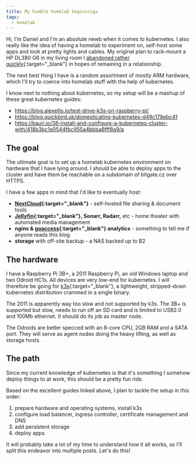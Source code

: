 ```yaml
---
title: My humble homelab beginnings
tags:
  - homelab
---
```

Hi, I'm Daniel and I'm an absolute newb when it comes to kubernetes.
I also really like the idea of having a homelab to experiment on, self-host some apps and look at pretty lights and cables.
My original plan to rack-mount a HP DL380 G6 in my living room I [abandoned rather quickly](https://youtu.be/eBTPKBm4vA4?t=36){:target="_blank"} in hopes of remaining in a relationship.

The next best thing I have is a random assortment of mostly ARM hardware, which I'll try to coerce into homelab stuff with the help of kubernetes.

I know next to nothing about kubernetes, so my setup will be a mashup of these great kubernetes guides:

- https://blog.alexellis.io/test-drive-k3s-on-raspberry-pi/
- https://blog.quickbird.uk/domesticating-kubernetes-d49c178ebc41
- https://kauri.io/38-install-and-configure-a-kubernetes-cluster-with/418b3bc1e0544fbc955a4bbba6fff8a9/a

## The goal

The ultimate goal is to set up a homelab kubernetes environment on hardware that I have lying around.
I should be able to deploy apps to the cluster and have them be reachable on a subdomain of bitgate.cz over HTTPS.

I have a few apps in mind that I'd like to eventually host:

- **[NextCloud](https://nextcloud.com/){:target="_blank"}** - self-hosted file sharing & document tools
- **[Jellyfin](https://jellyfin.org/){:target="_blank"}, Sonarr, Radarr,** etc - home theater with automated media management
- **nginx & [goaccess](https://goaccess.io/){:target="_blank"} analytics** - something to tell me if anyone reads this blog
- **storage** with off-site backup - a NAS backed up to B2

## The hardware

I have a Raspberry Pi 3B+, a 2011 Raspberry Pi, an old Windows laptop and two Odroid HC1s.
All devices are very low-end for kubernetes.
I will therefore be going for [k3s](https://k3s.io/){:target="_blank"}, a lightweight, stripped-down kubernetes distribution crammed in a single binary.

The 2011 is apparently way too slow and not supported by k3s.
The 3B+ is supported but slow, needs to run off an SD card and is limited to USB2.0 and 100Mb ethernet.
It should do its job as master node.

The Odroids are better specced with an 8-core CPU, 2GB RAM and a SATA port.
They will serve as agent nodes doing the heavy lifting, as well as storage hosts.

## The path

Since my current knowledge of kubernetes is that it's something I somehow deploy things to at work, this should be a pretty fun ride.

Based on the excellent guides linked above, I plan to tackle the setup in this order:

1. prepare hardware and operating systems, install k3s
2. configure load balancer, ingress controller, certificate management and DNS
3. add persistent storage
4. deploy apps

It will probably take a lot of my time to understand how it all works, so I'll split this endeavor into multiple posts.
Let's do this!
